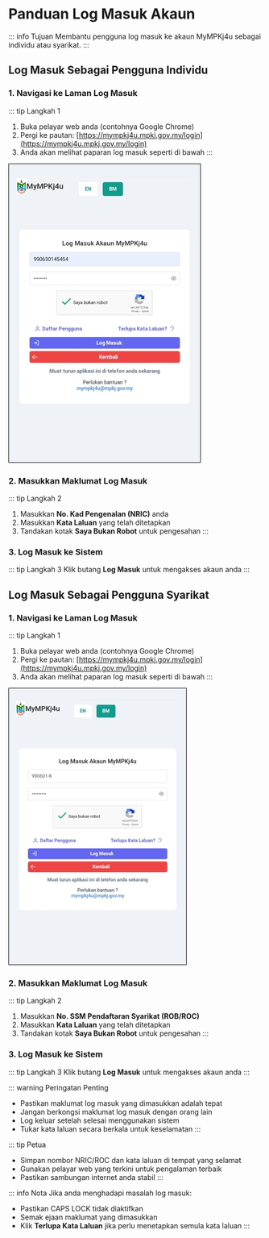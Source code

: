 # Panduan Log Masuk Akaun

::: info Tujuan
Membantu pengguna log masuk ke akaun MyMPKj4u sebagai individu atau syarikat.
:::

## Log Masuk Sebagai Pengguna Individu

### 1. Navigasi ke Laman Log Masuk

::: tip Langkah 1
1. Buka pelayar web anda (contohnya Google Chrome)
2. Pergi ke pautan: [https://mympkj4u.mpkj.gov.my/login](https://mympkj4u.mpkj.gov.my/login)
3. Anda akan melihat paparan log masuk seperti di bawah
:::

![Halaman Log Masuk Individu](image/log-masuk/image1.jpg)

### 2. Masukkan Maklumat Log Masuk

::: tip Langkah 2
1. Masukkan **No. Kad Pengenalan (NRIC)** anda
2. Masukkan **Kata Laluan** yang telah ditetapkan
3. Tandakan kotak **Saya Bukan Robot** untuk pengesahan
:::

### 3. Log Masuk ke Sistem

::: tip Langkah 3
Klik butang **Log Masuk** untuk mengakses akaun anda
:::

## Log Masuk Sebagai Pengguna Syarikat

### 1. Navigasi ke Laman Log Masuk

::: tip Langkah 1
1. Buka pelayar web anda (contohnya Google Chrome)
2. Pergi ke pautan: [https://mympkj4u.mpkj.gov.my/login](https://mympkj4u.mpkj.gov.my/login)
3. Anda akan melihat paparan log masuk seperti di bawah
:::

![Halaman Log Masuk Syarikat](image/log-masuk/image2.jpg)

### 2. Masukkan Maklumat Log Masuk

::: tip Langkah 2
1. Masukkan **No. SSM Pendaftaran Syarikat (ROB/ROC)**
2. Masukkan **Kata Laluan** yang telah ditetapkan
3. Tandakan kotak **Saya Bukan Robot** untuk pengesahan
:::

### 3. Log Masuk ke Sistem

::: tip Langkah 3
Klik butang **Log Masuk** untuk mengakses akaun anda
:::

::: warning Peringatan Penting
- Pastikan maklumat log masuk yang dimasukkan adalah tepat
- Jangan berkongsi maklumat log masuk dengan orang lain
- Log keluar setelah selesai menggunakan sistem
- Tukar kata laluan secara berkala untuk keselamatan
:::

::: tip Petua
- Simpan nombor NRIC/ROC dan kata laluan di tempat yang selamat
- Gunakan pelayar web yang terkini untuk pengalaman terbaik
- Pastikan sambungan internet anda stabil
:::

::: info Nota
Jika anda menghadapi masalah log masuk:
- Pastikan CAPS LOCK tidak diaktifkan
- Semak ejaan maklumat yang dimasukkan
- Klik **Terlupa Kata Laluan** jika perlu menetapkan semula kata laluan
:::

